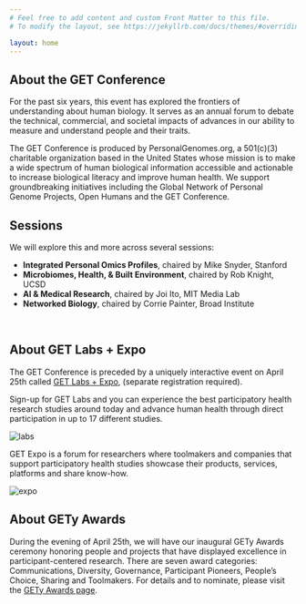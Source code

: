 ```yaml
---
# Feel free to add content and custom Front Matter to this file.
# To modify the layout, see https://jekyllrb.com/docs/themes/#overriding-theme-defaults

layout: home
---
```


<h2>About the GET Conference</h2>
<p>For the past six years, this event has explored the frontiers of understanding about human biology. It serves as an annual forum to debate the technical, commercial, and societal impacts of advances in our ability to measure and understand people and their traits.</p>

<p>The GET Conference is produced by PersonalGenomes.org, a 501(c)(3) charitable organization based in the United States whose mission is to make a wide spectrum of human biological information accessible and actionable to increase biological literacy and improve human health.  We support groundbreaking initiatives including the Global Network of Personal Genome Projects, Open Humans and the GET Conference.</p>

<h2>Sessions</h2>
<p>We will explore this and more across several sessions:<br>
</p
><ul>
  <li><b>Integrated Personal Omics Profiles</b>, chaired by Mike Snyder, Stanford<br></li>
  <li><b>Microbiomes, Health, &amp; Built Environment</b>, chaired by Rob Knight, UCSD<br></li>
  <li><b>AI &amp; Medical Research</b>, chaired by Joi Ito, MIT Media Lab<br></li>
  <li><b>Networked Biology</b>, chaired by Corrie Painter, Broad Institute<br></li>
</ul>
<br>
<p></p>

<h2>About GET Labs + Expo</h2>
<p>The GET Conference is preceded by a uniquely interactive event on April 25th called <a href="http://www.getconference.org/GET2016/labs.html">GET Labs + Expo</a>, (separate registration required).</p>

<p>Sign-up for GET Labs and you can experience the best participatory health research studies around today and advance human health through direct participation in up to 17 different studies.</p>

<div class="align-center"><img src="{{ "/get2016/images/getlabs_2016.png" | relative_url }}" alt="labs"></div>

<p>GET Expo is a forum for researchers where toolmakers and companies that support participatory health studies showcase their products, services, platforms and share know-how.</p>

<div class="align-center"><img src="{{ "/get2016/images/getexpo-all.png" | relative_url }}" alt="expo"></div>

<h2>About GETy Awards</h2>
<p>During the evening of April 25th, we will have our inaugural GETy Awards ceremony honoring people and projects that have displayed excellence in participant-centered research. There are seven award categories: Communications, Diversity, Governance, Participant Pioneers, People’s Choice, Sharing and Toolmakers. For details and to nominate, please visit the <a href="http://www.getconference.org/get2016/awards.html">GETy Awards page</a>.</p>
